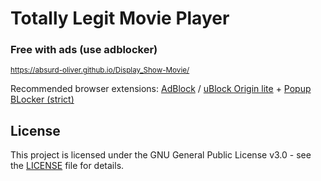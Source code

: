 # Totally Legit Movie Player
### Free with ads (use adblocker)
<sub>https://absurd-oliver.github.io/Display_Show-Movie/</sub>

Recommended browser extensions: [AdBlock](https://chromewebstore.google.com/detail/gighmmpiobklfepjocnamgkkbiglidom?utm_source=item-share-cb) / [uBlock Origin lite](https://chromewebstore.google.com/detail/ddkjiahejlhfcafbddmgiahcphecmpfh?utm_source=item-share-cb) + [Popup BLocker (strict)](https://chromewebstore.google.com/detail/aefkmifgmaafnojlojpnekbpbmjiiogg?utm_source=item-share-cb)

## License

This project is licensed under the GNU General Public License v3.0 - see the [LICENSE](./LICENSE) file for details.
